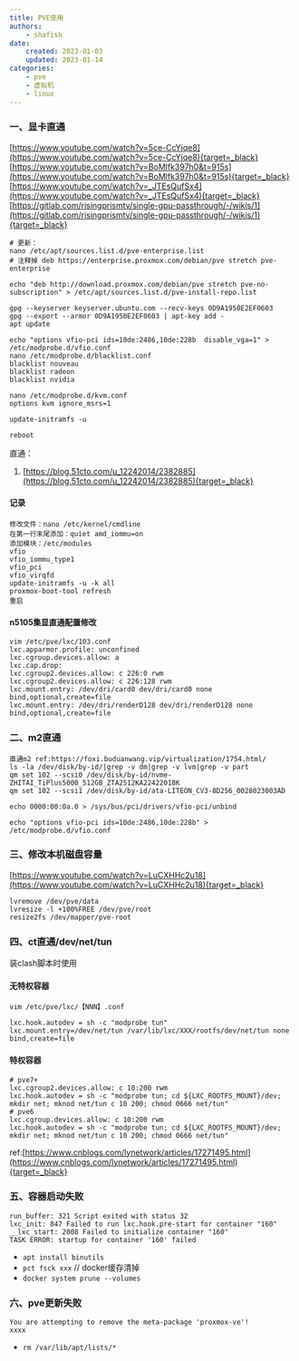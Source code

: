 ```yaml
---
title: PVE使用
authors:
    - shafish
date:
    created: 2023-01-03
    updated: 2023-01-14
categories:
    - pve
    - 虚拟机
    - linux
---
```


### 一、显卡直通
[https://www.youtube.com/watch?v=5ce-CcYjqe8](https://www.youtube.com/watch?v=5ce-CcYjqe8){target=_black}
[https://www.youtube.com/watch?v=BoMlfk397h0&t=915s](https://www.youtube.com/watch?v=BoMlfk397h0&t=915s){target=_black}
[https://www.youtube.com/watch?v=_JTEsQufSx4](https://www.youtube.com/watch?v=_JTEsQufSx4){target=_black}
[https://gitlab.com/risingprismtv/single-gpu-passthrough/-/wikis/1](https://gitlab.com/risingprismtv/single-gpu-passthrough/-/wikis/1){target=_black}
``` shell
# 更新：
nano /etc/apt/sources.list.d/pve-enterprise.list 
# 注释掉 deb https://enterprise.proxmox.com/debian/pve stretch pve-enterprise
```

``` shell
echo "deb http://download.proxmox.com/debian/pve stretch pve-no-subscription" > /etc/apt/sources.list.d/pve-install-repo.list

gpg --keyserver keyserver.ubuntu.com --recv-keys 0D9A1950E2EF0603
gpg --export --armor 0D9A1950E2EF0603 | apt-key add -
apt update

echo "options vfio-pci ids=10de:2486,10de:228b  disable_vga=1" > /etc/modprobe.d/vfio.conf
nano /etc/modprobe.d/blacklist.conf
blacklist nouveau
blacklist radeon
blacklist nvidia

nano /etc/modprobe.d/kvm.conf
options kvm ignore_msrs=1

update-initramfs -u

reboot
```

直通：
1. [https://blog.51cto.com/u_12242014/2382885](https://blog.51cto.com/u_12242014/2382885){target=_black}

<!-- more -->

#### 记录
``` shell
修改文件：nano /etc/kernel/cmdline
在第一行末尾添加：quiet amd_iommu=on
添加模块：/etc/modules
vfio
vfio_iommu_type1
vfio_pci
vfio_virqfd
update-initramfs -u -k all
proxmox-boot-tool refresh
重启
```

#### n5105集显直通配置修改
``` shell
vim /etc/pve/lxc/103.conf 
lxc.apparmor.profile: unconfined
lxc.cgroup.devices.allow: a
lxc.cap.drop:
lxc.cgroup2.devices.allow: c 226:0 rwm
lxc.cgroup2.devices.allow: c 226:128 rwm
lxc.mount.entry: /dev/dri/card0 dev/dri/card0 none bind,optional,create=file
lxc.mount.entry: /dev/dri/renderD128 dev/dri/renderD128 none bind,optional,create=file
```

### 二、m2直通
``` shell
直通m2 ref:https://foxi.buduanwang.vip/virtualization/1754.html/
ls -la /dev/disk/by-id/|grep -v dm|grep -v lvm|grep -v part
qm set 102 --scsi0 /dev/disk/by-id/nvme-ZHITAI_TiPlus5000_512GB_ZTA2512KA22422018K
qm set 102 --scsi1 /dev/disk/by-id/ata-LITEON_CV3-8D256_0028023003AD

echo 0000:00:0a.0 > /sys/bus/pci/drivers/vfio-pci/unbind

echo "options vfio-pci ids=10de:2486,10de:228b" > /etc/modprobe.d/vfio.conf
```

### 三、修改本机磁盘容量
[https://www.youtube.com/watch?v=LuCXHHc2u18](https://www.youtube.com/watch?v=LuCXHHc2u18){target=_black}
``` shell
lvremove /dev/pve/data
lvresize -l +100%FREE /dev/pve/root
resize2fs /dev/mapper/pve-root
```

### 四、ct直通/dev/net/tun
装clash脚本时使用
#### 无特权容器
`vim /etc/pve/lxc/【NNN】.conf`
``` shell
lxc.hook.autodev = sh -c "modprobe tun" 
lxc.mount.entry=/dev/net/tun /var/lib/lxc/XXX/rootfs/dev/net/tun none bind,create=file
```

#### 特权容器
``` shell
# pve7+
lxc.cgroup2.devices.allow: c 10:200 rwm
lxc.hook.autodev = sh -c "modprobe tun; cd ${LXC_ROOTFS_MOUNT}/dev; mkdir net; mknod net/tun c 10 200; chmod 0666 net/tun"
# pve6
lxc.cgroup.devices.allow: c 10:200 rwm
lxc.hook.autodev = sh -c "modprobe tun; cd ${LXC_ROOTFS_MOUNT}/dev; mkdir net; mknod net/tun c 10 200; chmod 0666 net/tun"
```
ref:[https://www.cnblogs.com/lynetwork/articles/17271495.html](https://www.cnblogs.com/lynetwork/articles/17271495.html){target=_black}

### 五、容器启动失败
```
run_buffer: 321 Script exited with status 32
lxc_init: 847 Failed to run lxc.hook.pre-start for container "160"
__lxc_start: 2008 Failed to initialize container "160"
TASK ERROR: startup for container '160' failed
```

- `apt install binutils`
- `pct fsck xxx`
// docker缓存清掉
- `docker system prune --volumes`

### 六、pve更新失败
```
You are attempting to remove the meta-package 'proxmox-ve'!
xxxx
```

- `rm /var/lib/apt/lists/*`